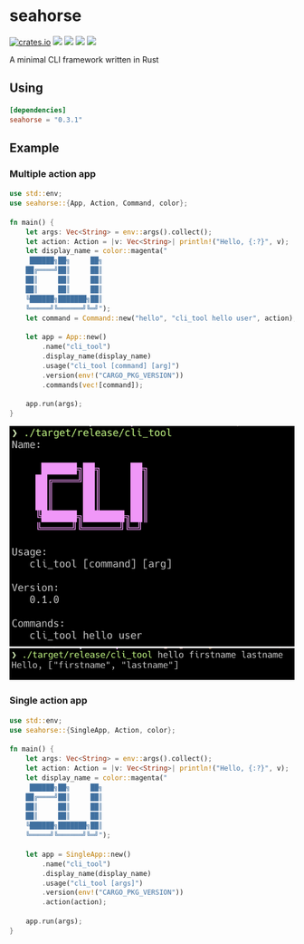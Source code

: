 # seahorse

[![crates.io](https://img.shields.io/crates/v/seahorse.svg)](https://crates.io/crates/seahorse)
![](https://img.shields.io/github/release/ksk001100/seahorse.svg)
![](https://img.shields.io/github/issues/ksk001100/seahorse.svg)
![](https://img.shields.io/github/forks/ksk001100/seahorse.svg)
![](https://img.shields.io/github/license/ksk001100/seahorse.svg)

A minimal CLI framework written in Rust

## Using

```toml
[dependencies]
seahorse = "0.3.1"
```

## Example

### Multiple action app
```rust
use std::env;
use seahorse::{App, Action, Command, color};

fn main() {
    let args: Vec<String> = env::args().collect();
    let action: Action = |v: Vec<String>| println!("Hello, {:?}", v);
    let display_name = color::magenta("
     ██████╗██╗     ██╗
    ██╔════╝██║     ██║
    ██║     ██║     ██║
    ██║     ██║     ██║
    ╚██████╗███████╗██║
    ╚═════╝╚══════╝╚═╝");
    let command = Command::new("hello", "cli_tool hello user", action);

    let app = App::new()
        .name("cli_tool")
        .display_name(display_name)
        .usage("cli_tool [command] [arg]")
        .version(env!("CARGO_PKG_VERSION"))
        .commands(vec![command]);

    app.run(args);
}
```

![](images/screen_shot1.png)
![](images/screen_shot2.png)

### Single action app
```rust
use std::env;
use seahorse::{SingleApp, Action, color};

fn main() {
    let args: Vec<String> = env::args().collect();
    let action: Action = |v: Vec<String>| println!("Hello, {:?}", v);
    let display_name = color::magenta("
     ██████╗██╗     ██╗
    ██╔════╝██║     ██║
    ██║     ██║     ██║
    ██║     ██║     ██║
    ╚██████╗███████╗██║
    ╚═════╝╚══════╝╚═╝");

    let app = SingleApp::new()
        .name("cli_tool")
        .display_name(display_name)
        .usage("cli_tool [args]")
        .version(env!("CARGO_PKG_VERSION"))
        .action(action);

    app.run(args);
}
```